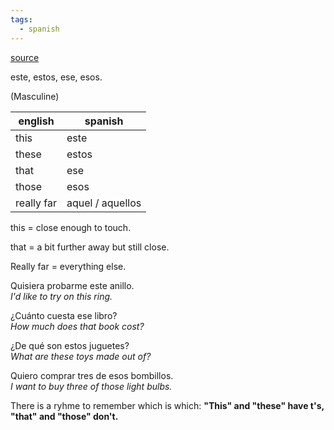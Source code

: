 ```yaml
---
tags:
  - spanish
---
```


[source](https://www.spanish411.net/Spanish-Demonstrative-Adjectives-Pronouns.asp)

este, estos, ese, esos.

(Masculine)  

| english    | spanish          |
| ---------- | ---------------- |
| this       | este             |
| these      | estos            |
| that       | ese              |
| those      | esos             |
| really far | aquel / aquellos |

this = close enough to touch.

that = a bit further away but still close.

Really far = everything else.

Quisiera probarme este anillo.  
*I'd like to try on this ring.*

¿Cuánto cuesta ese libro?  
*How much does that book cost?*

¿De qué son estos juguetes?  
*What are these toys made out of?*

Quiero comprar tres de esos bombillos.  
*I want to buy three of those light bulbs.*

There is a ryhme to remember which is which: **"This" and "these" have t's, "that" and "those" don't.**
